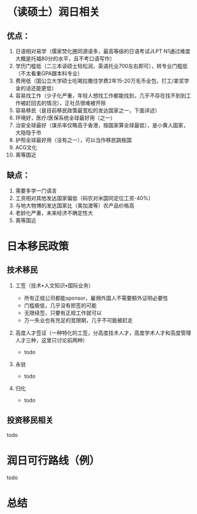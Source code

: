 # （读硕士）润日相关

## 优点：

1. 日语相对易学（儒家焚化圈同源语多，最高等级的日语考试JLPT N1通过难度大概是托福80分的水平，且不考口语写作）
2. 学历门槛低（二三本读硕士轻松润，英语托业700左右即可），转专业门槛低（不太看重GPA跟本科专业）
3. 费用低（国公立大学硕士吃喝拉撒住学费2年15-20万毛币全包，打工/拿奖学金的话还能更低）
4. 容易找工作（少子化严重，年轻人想找工作都能找到，几乎不存在找不到到工作被赶回去的情况），正社员很难被开除
5. 容易移民（是目前移民政策最宽松的发达国家之一，下面详述）
6. 环境好，医疗/医保系统全球最好用（之一）
7. 治安全球最好（谋杀率仅略高于香港，按国家算全球最低），是小黄人国家，大隐隐于市
8. 护照全球最好用（没有之一），可以当作移民跳板国
9. ACG文化
10. 离等国近

## 缺点：

1. 需要多学一门语言
2. 工资相对其他发达国家偏低（码农对米国同定位工资-40%）
3. 与地大物博的发达国家比（美加澳等）农产品价格高
4. 老龄化严重，未来经济不确定性大
5. 离等国近

# 日本移民政策

## 技术移民

1. 工签（技术•人文知识•国际业务）
   - 所有正规公司都能sponsor，雇佣外国人不需要额外证明必要性
   - 门槛极低，几乎没有拒签的可能
   - 无限续签，只要有正规工作就可以
   - 万一失业也有充足的宽限期，几乎不可能被赶走

2. 高度人才签证（一种特化的工签，分高度技术人才，高度学术人才和高度管理人才三种，这里只讨论前两种）
   - todo
   
3. 永驻
   - todo
   
4. 归化
   - todo

## 投资移民相关

todo

# 润日可行路线（例）

todo

# 总结


